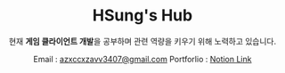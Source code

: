 <div align="center"><h1>HSung's Hub</h1></div>

<div align="center">
현재 <strong>게임 클라이언트 개발</strong>을 공부하며 관련 역량을 키우기 위해 노력하고 있습니다.

Email : azxccxzavv3407@gmail.com
Portforlio : <a href="https://dented-ray-2af.notion.site/11fafdae07fa8006bf68d29d8e1cf98b?pvs=4">Notion Link</a>
</div>

